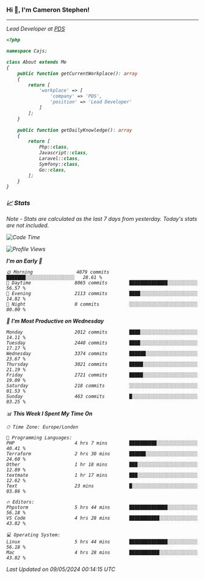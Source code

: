### Hi 👋, I'm Cameron Stephen!
<hr>
<p><em>Lead Developer at <a href="https://prindatasolutions.co.uk">PDS</a></p>


```php
<?php

namespace Cajs;

class About extends Me
{
    public function getCurrentWorkplace(): array
    {
        return [
            'workplace' => [
                'company' => 'PDS',
                'position' => 'Lead Developer'
            ]
        ];
    }

    public function getDailyKnowledge(): array
    {
        return [
            Php::class,
            Javascript::class,
            Laravel::class,
            Symfony::class,
            Go::class,
        ];
    }
}
```

### 📈 Stats
<p><em>Note - Stats are calculated as the last 7 days from yesterday. Today's stats are not included.</em></p>


<!--START_SECTION:waka-->
![Code Time](http://img.shields.io/badge/Code%20Time-3%2C803%20hrs%2045%20mins-blue)

![Profile Views](http://img.shields.io/badge/Profile%20Views-0-blue)

**I'm an Early 🐤** 

```text
🌞 Morning                4079 commits        ███████░░░░░░░░░░░░░░░░░░   28.61 % 
🌆 Daytime                8065 commits        ██████████████░░░░░░░░░░░   56.57 % 
🌃 Evening                2113 commits        ████░░░░░░░░░░░░░░░░░░░░░   14.82 % 
🌙 Night                  0 commits           ░░░░░░░░░░░░░░░░░░░░░░░░░   00.00 % 
```
📅 **I'm Most Productive on Wednesday** 

```text
Monday                   2012 commits        ████░░░░░░░░░░░░░░░░░░░░░   14.11 % 
Tuesday                  2448 commits        ████░░░░░░░░░░░░░░░░░░░░░   17.17 % 
Wednesday                3374 commits        ██████░░░░░░░░░░░░░░░░░░░   23.67 % 
Thursday                 3021 commits        █████░░░░░░░░░░░░░░░░░░░░   21.19 % 
Friday                   2721 commits        █████░░░░░░░░░░░░░░░░░░░░   19.09 % 
Saturday                 218 commits         ░░░░░░░░░░░░░░░░░░░░░░░░░   01.53 % 
Sunday                   463 commits         █░░░░░░░░░░░░░░░░░░░░░░░░   03.25 % 
```


📊 **This Week I Spent My Time On** 

```text
🕑︎ Time Zone: Europe/London

💬 Programming Languages: 
PHP                      4 hrs 7 mins        ██████████░░░░░░░░░░░░░░░   40.41 % 
Terraform                2 hrs 30 mins       ██████░░░░░░░░░░░░░░░░░░░   24.60 % 
Other                    1 hr 18 mins        ███░░░░░░░░░░░░░░░░░░░░░░   12.89 % 
textmate                 1 hr 17 mins        ███░░░░░░░░░░░░░░░░░░░░░░   12.62 % 
Text                     23 mins             █░░░░░░░░░░░░░░░░░░░░░░░░   03.86 % 

🔥 Editors: 
Phpstorm                 5 hrs 44 mins       ██████████████░░░░░░░░░░░   56.18 % 
VS Code                  4 hrs 28 mins       ███████████░░░░░░░░░░░░░░   43.82 % 

💻 Operating System: 
Linux                    5 hrs 44 mins       ██████████████░░░░░░░░░░░   56.18 % 
Mac                      4 hrs 28 mins       ███████████░░░░░░░░░░░░░░   43.82 % 
```


 Last Updated on 09/05/2024 00:14:15 UTC
<!--END_SECTION:waka-->
